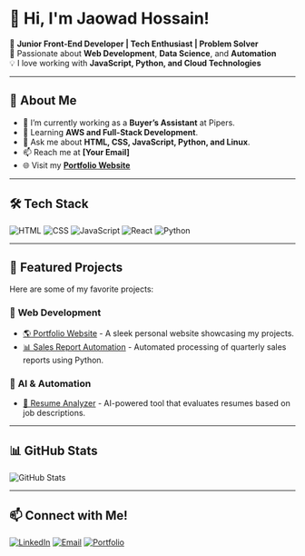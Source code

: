 # 👋 Hi, I'm Jaowad Hossain!

🚀 **Junior Front-End Developer | Tech Enthusiast | Problem Solver**  
🎯 Passionate about **Web Development**, **Data Science**, and **Automation**  
💡 I love working with **JavaScript, Python, and Cloud Technologies**  

---

## 🌟 About Me
- 🔭 I’m currently working as a **Buyer’s Assistant** at Pipers.
- 🌱 Learning **AWS and Full-Stack Development**.
- 💬 Ask me about **HTML, CSS, JavaScript, Python, and Linux**.
- 📫 Reach me at **[Your Email]**
- 🌐 Visit my **[Portfolio Website](www.jaowad.com)**

---

## 🛠️ Tech Stack
![HTML](https://img.shields.io/badge/-HTML5-E34F26?style=flat-square&logo=html5&logoColor=white)
![CSS](https://img.shields.io/badge/-CSS3-1572B6?style=flat-square&logo=css3)
![JavaScript](https://img.shields.io/badge/-JavaScript-F7DF1E?style=flat-square&logo=javascript)
![React](https://img.shields.io/badge/-React-61DAFB?style=flat-square&logo=react&logoColor=white)
![Python](https://img.shields.io/badge/-Python-3776AB?style=flat-square&logo=python&logoColor=white)

---

## 📌 Featured Projects
Here are some of my favorite projects:

### 🚀 **Web Development**
- [🌎 Portfolio Website](https://yourwebsite.com) - A sleek personal website showcasing my projects.
- [📊 Sales Report Automation](https://github.com/JaowadH/SalesReport) - Automated processing of quarterly sales reports using Python.

### 🤖 **AI & Automation**
- [📄 Resume Analyzer](https://github.com/JaowadH/ResumeAnalyzer) - AI-powered tool that evaluates resumes based on job descriptions.

---

## 📊 GitHub Stats
![GitHub Stats](https://github-readme-stats.vercel.app/api?username=JaowadH&show_icons=true&theme=tokyonight)

---

## 📫 Connect with Me!
[![LinkedIn](https://img.shields.io/badge/-LinkedIn-blue?style=flat-square&logo=linkedin)](https://www.linkedin.com/in/jaowadhossain/)
[![Email](https://img.shields.io/badge/-Email-c14438?style=flat-square&logo=gmail&logoColor=white)](mailto:your-email@gmail.com)
[![Portfolio](https://img.shields.io/badge/-Portfolio-000?style=flat-square&logo=react&logoColor=white)](https://yourwebsite.com)

